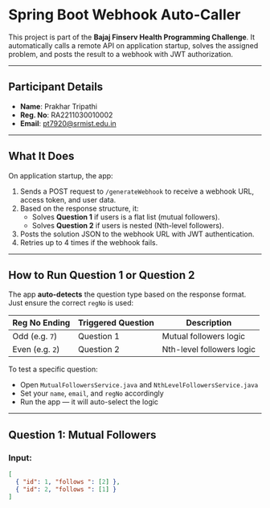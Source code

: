 # Spring Boot Webhook Auto-Caller

This project is part of the **Bajaj Finserv Health Programming Challenge**. It automatically calls a remote API on application startup, solves the assigned problem, and posts the result to a webhook with JWT authorization.

---

##  Participant Details

- **Name**: Prakhar Tripathi  
- **Reg. No**: RA2211030010002  
- **Email**: pt7920@srmist.edu.in

---

##  What It Does

On application startup, the app:
1. Sends a POST request to `/generateWebhook` to receive a webhook URL, access token, and user data.
2. Based on the response structure, it:
   - Solves **Question 1** if users is a flat list (mutual followers).
   - Solves **Question 2** if users is nested (Nth-level followers).
3. Posts the solution JSON to the webhook URL with JWT authentication.
4. Retries up to 4 times if the webhook fails.

---

##  How to Run Question 1 or Question 2

The app **auto-detects** the question type based on the response format. Just ensure the correct `regNo` is used:

| Reg No Ending | Triggered Question | Description              |
|---------------|--------------------|--------------------------|
| Odd (e.g. `7`) | Question 1         | Mutual followers logic   |
| Even (e.g. `2`) | Question 2         | Nth-level followers logic|

To test a specific question:
- Open `MutualFollowersService.java` and `NthLevelFollowersService.java`
- Set your `name`, `email`, and `regNo` accordingly
- Run the app — it will auto-select the logic

---

##  Question 1: Mutual Followers

### Input:
```json
[
  { "id": 1, "follows ": [2] },
  { "id": 2, "follows ": [1] }
]

